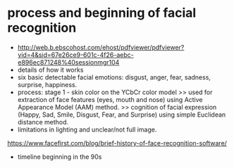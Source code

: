 # process and beginning of facial recognition
- http://web.b.ebscohost.com/ehost/pdfviewer/pdfviewer?vid=4&sid=67e26ce9-601c-4f26-aebc-e896ec871248%40sessionmgr104
- details of how it works
- six basic detectable facial emotions:  disgust, anger, fear, sadness, surprise, happiness.
- process: stage 1 - skin color on the YCbCr color model >> used for extraction of face features (eyes, mouth and nose) using
Active Appearance Model (AAM) method.  >> cognition of facial expression (Happy, Sad, Smile, Disgust, Fear, and Surprise) using simple Euclidean distance method.
- limitations in lighting and unclear/not full image.

https://www.facefirst.com/blog/brief-history-of-face-recognition-software/
- timeline beginning in the 90s
